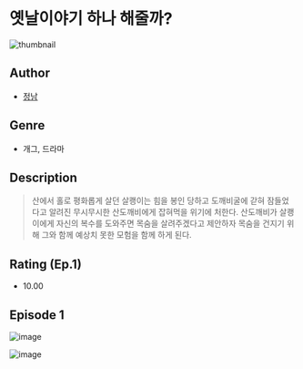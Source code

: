 # 옛날이야기 하나 해줄까?
![thumbnail](https://image-comic.pstatic.net/user_contents_data/challenge_comic/2023/05/25/upload_7305511738893677413_480x623.jpeg)

## Author
- [정남](https://comic.naver.com/artistTitle?id=367231)

## Genre
- 개그, 드라마

## Description
> 산에서 홀로 평화롭게 살던 살쾡이는 힘을 봉인 당하고 도깨비굴에 갇혀 잠들었다고 알려진 무시무시한 산도깨비에게 잡혀먹을 위기에 처한다. 산도깨비가 살쾡이에게 자신의 복수를 도와주면 목숨을 살려주겠다고 제안하자 목숨을 건지기 위해 그와 함께 예상치 못한 모험을 함께 하게 된다.


## Rating (Ep.1)
- 10.00

## Episode 1
![image](https://image-comic.pstatic.net/user_contents_data/challenge_comic/2023/05/25/367231/upload_7162190590631174453.jpeg)

![image](https://image-comic.pstatic.net/user_contents_data/challenge_comic/2023/05/25/367231/upload_4051040869920747619.jpeg)
